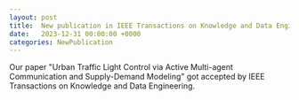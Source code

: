 ```yaml
---
layout: post
title:  New publication in IEEE Transactions on Knowledge and Data Engineering.
date:   2023-12-31 00:00:00 +0000
categories: NewPublication
---
```

Our paper "Urban Traffic Light Control via Active Multi-agent Communication and Supply-Demand Modeling" got accepted by IEEE Transactions on Knowledge and Data Engineering.
